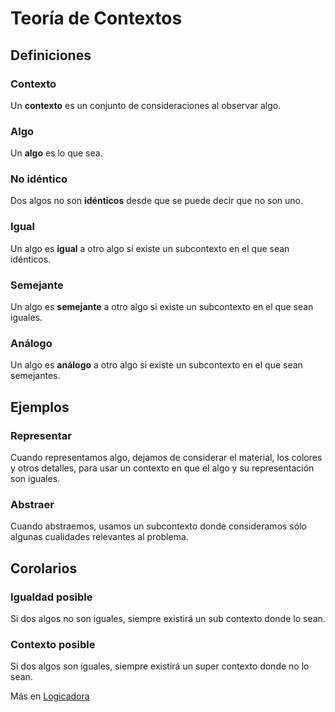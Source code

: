 # Teoría de Contextos

## Definiciones

### Contexto

Un __contexto__ es un conjunto de consideraciones al observar algo.

### Algo

Un __algo__ es lo que sea.

### No idéntico

Dos algos no son __idénticos__ desde que se puede decir que no son uno.

### Igual

Un algo es __igual__ a otro algo si existe un subcontexto en el que sean idénticos.

### Semejante

Un algo es __semejante__ a otro algo si existe un subcontexto en el que sean iguales.

### Análogo

Un algo es __análogo__ a otro algo si existe un subcontexto en el que sean semejantes.

## Ejemplos

### Representar

Cuando representamos algo, dejamos de considerar el material, los colores y otros detalles, para usar un contexto en que el algo y su representación son iguales.

### Abstraer

Cuando abstraemos, usamos un subcontexto donde consideramos sólo algunas cualidades relevantes al problema.

## Corolarios

### Igualdad posible

Si dos algos no son iguales, siempre existirá un sub contexto donde lo sean.

### Contexto posible

Si dos algos son iguales, siempre existirá un super contexto donde no lo sean.


Más en [Logicadora](https://logicadora.akcstudio.com)







